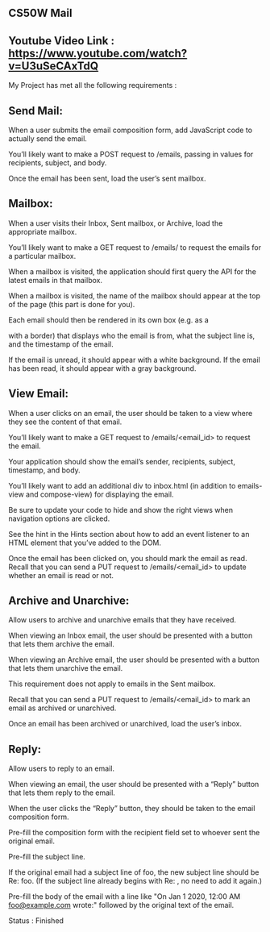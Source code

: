 CS50W Mail
----------

Youtube Video Link : https://www.youtube.com/watch?v=U3uSeCAxTdQ
----------------------------------------------------------------

My Project has met all the following requirements : 

Send Mail:
----------------------------------------------------------------------------------------------------------
When a user submits the email composition form, add JavaScript code to actually send the email.

You’ll likely want to make a POST request to /emails, passing in values for recipients, subject, and body.

Once the email has been sent, load the user’s sent mailbox.

Mailbox:
-------------------------------------------------------------------------------------------------------------------------------------------------------------------------------
When a user visits their Inbox, Sent mailbox, or Archive, load the appropriate mailbox.

You’ll likely want to make a GET request to /emails/<mailbox> to request the emails for a particular mailbox.

When a mailbox is visited, the application should first query the API for the latest emails in that mailbox.

When a mailbox is visited, the name of the mailbox should appear at the top of the page (this part is done for you).

Each email should then be rendered in its own box (e.g. as a <div> with a border) that displays who the email is from, what the subject line is, and the timestamp of the email.

If the email is unread, it should appear with a white background. If the email has been read, it should appear with a gray background.


View Email:
-----------------------------------------------------------------------------------------------------------------------------------------------------------------------------
When a user clicks on an email, the user should be taken to a view where they see the content of that email.

You’ll likely want to make a GET request to /emails/<email_id> to request the email.

Your application should show the email’s sender, recipients, subject, timestamp, and body.

You’ll likely want to add an additional div to inbox.html (in addition to emails-view and compose-view) for displaying the email.

Be sure to update your code to hide and show the right views when navigation options are clicked.

See the hint in the Hints section about how to add an event listener to an HTML element that you’ve added to the DOM.

Once the email has been clicked on, you should mark the email as read. Recall that you can send a PUT request to /emails/<email_id> to update whether an email is read or not.


Archive and Unarchive:
-------------------------------------------------------------------------------------------------------------
Allow users to archive and unarchive emails that they have received.

When viewing an Inbox email, the user should be presented with a button that lets them archive the email.

When viewing an Archive email, the user should be presented with a button that lets them unarchive the email.

This requirement does not apply to emails in the Sent mailbox.

Recall that you can send a PUT request to /emails/<email_id> to mark an email as archived or unarchived.

Once an email has been archived or unarchived, load the user’s inbox.

Reply:
------------------------------------------------------------------------------------------------------------------------------------------------------------------
Allow users to reply to an email.

When viewing an email, the user should be presented with a “Reply” button that lets them reply to the email.

When the user clicks the “Reply” button, they should be taken to the email composition form.

Pre-fill the composition form with the recipient field set to whoever sent the original email.

Pre-fill the subject line.

If the original email had a subject line of foo, the new subject line should be Re: foo. (If the subject line already begins with Re: , no need to add it again.)

Pre-fill the body of the email with a line like "On Jan 1 2020, 12:00 AM foo@example.com wrote:" followed by the original text of the email.


Status : Finished
